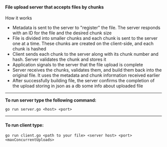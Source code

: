 #### File upload server that accepts files by chunks
How it works
* Metadata is sent to the server to "register" the file. The server responds with an ID for the file and the desired chunk size
* File is divided into smaller chunks and each chunk is sent to the server one at a time. These chunks are created on the client-side, and each chunk is hashed
* Client sends each chunk to the server along with its chunk number and hash. Server validates the chunk and stores it
* Application signals to the server that the file upload is complete
* Server receives the chunks, validates them, and build them back into the original file. It uses the metadata and chunk information received earlier
* After successfully building file, the server confirms the completion of the upload storing in json as a db some info about uploaded file

-----

**To run server type the following command:**

`go run server.go <host> <port>`

-----
#### To run client type: 

`go run client.go <path to your file> <server host> <port> <maxConcurrentUploads>`

